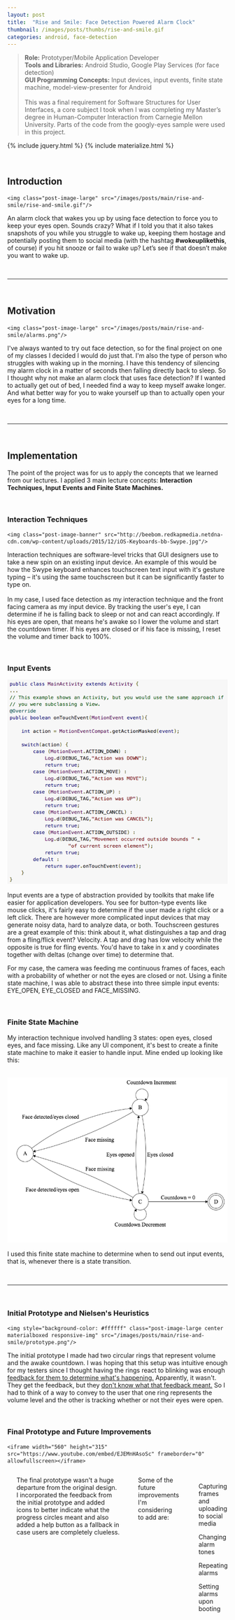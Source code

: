```yaml
---
layout: post
title:  "Rise and Smile: Face Detection Powered Alarm Clock"
thumbnail: /images/posts/thumbs/rise-and-smile.gif
categories: android, face-detection
---
```


> **Role:** Prototyper/Mobile Application Developer <br /> **Tools and Libraries:** Android Studio, Google Play Services (for face detection) <br/> **GUI Programming Concepts:** Input devices, input events, finite state machine, model-view-presenter for Android
<br /> <br/> This was a final requirement for Software Structures for User Interfaces, a core subject I took when I was completing my Master’s degree in Human-Computer Interaction from Carnegie Mellon University. Parts of the code from the googly-eyes sample were used in this project.

{% include jquery.html %}
{% include materialize.html %}

<br />

## Introduction

<div class="row">

  <div class="small-12 medium-4 post-inline-image-container">

    <img class="post-image-large" src="/images/posts/main/rise-and-smile/rise-and-smile.gif"/>

  </div>

  <p class="columns">An alarm clock that wakes you up by using face detection to force you to keep your eyes open. Sounds crazy? What if I told you that it also takes snapshots of you while you struggle to wake up, keeping them hostage and potentially posting them to social media (with the hashtag <strong>#wokeuplikethis</strong>, of course) if you hit snooze or fail to wake up? Let’s see if that doesn’t make you want to wake up.</p>

</div>

<br />

---

<br/>

## Motivation

<div class="row">

  <div class="small-12 medium-4 post-inline-image-container">

    <img class="post-image-large" src="/images/posts/main/rise-and-smile/alarms.png"/>

  </div>

  <p class="columns">I've always wanted to try out face detection, so for the final project on one of my classes I decided I would do just that. I'm also the type of person who struggles with waking up in the morning. I have this tendency of silencing my alarm clock in a matter of seconds then falling directly back to sleep. So I thought why not make an alarm clock that uses face detection? If I wanted to actually get out of bed, I needed find a way to keep myself awake longer. And what better way for you to wake yourself up than to actually open your eyes for a long time.</p>

</div>

<br/>

---

<br/>

## Implementation

The point of the project was for us to apply the concepts that we learned from our lectures. I applied 3 main lecture concepts: **Interaction Techniques, Input Events and Finite State Machines.**

<br/>

### Interaction Techniques

<div class="row">

  <div class="small-12 medium-4 post-inline-image-container">

    <img class="post-image-banner" src="http://beebom.redkapmedia.netdna-cdn.com/wp-content/uploads/2015/12/iOS-Keyboards-bb-Swype.jpg"/>

  </div>

  <p class="columns">Interaction techniques are software-level tricks that GUI designers use to take a new spin on an existing input device. An example of this would be how the Swype keyboard enhances touchscreen text input with it's gesture typing – it's using the same touchscreen but it can be significantly faster to type on.
  <br /> <br />
  In my case, I used face detection as my interaction technique and the front facing camera as my input device. By tracking the user's eye, I can determine if he is falling back to sleep or not and can react accordingly. If his eyes are open, that means he's awake so I lower the volume and start the countdown timer. If his eyes are closed or if his face is missing, I reset the volume and timer back to 100%. </p>

</div>

<br />

### Input Events

<img style="background-color: #ffffff" class="post-image-large center materialboxed responsive-img" src="/images/posts/main/rise-and-smile/gestures.png"/>

Input events are a type of abstraction provided by toolkits that make life easier for application developers. You see for button-type events like mouse clicks, it's fairly easy to determine if the user made a right click or a left click. There are however more complicated input devices that may generate noisy data, hard to analyze data, or both. Touchscreen gestures are a great example of this: think about it, what distinguishes a tap and drag from a fling/flick event? Velocity. A tap and drag has low velocity while the opposite is true for fling events. You'd have to take in x and y coordinates together with deltas (change over time) to determine that.

For my case, the camera was feeding me continuous frames of faces, each with a probability of whether or not the eyes are closed or not. Using a finite state machine, I was able to abstract these into three simple input events: EYE_OPEN, EYE_CLOSED and FACE_MISSING.

<br />

### Finite State Machine

My interaction technique involved handling 3 states: open eyes, closed eyes, and face missing. Like any UI component, it's best to create a finite state machine to make it easier to handle input. Mine ended up looking like this:

<br />

<img style="background-color: #ffffff" class="post-image-large center materialboxed responsive-img" src="/images/posts/main/rise-and-smile/fsm.png"/>

I used this finite state machine to determine when to send out input events, that is, whenever there is a state transition.

<br />

---

<br />

### Initial Prototype and Nielsen's Heuristics

<div class="row">

  <div class="small-12 medium-4 post-inline-image-container">

    <img style="background-color: #ffffff" class="post-image-large center materialboxed responsive-img" src="/images/posts/main/rise-and-smile/prototype.png"/>

  </div>

  <p class="columns">The initial prototype I made had two circular rings that represent volume and the awake countdown. I was hoping that this setup was intuitive enough for my testers since I thought having the rings react to blinking was enough <a href="http://www.mattsoave.com/old/cogs187a/iu_site_eval/1visibility.html">feedback for them to determine what's happening.</a> Apparently, it wasn't. They get the feedback, but they <a href="http://www.mattsoave.com/old/cogs187a/iu_site_eval/2systemreal.html">don't know what that feedback meant.</a> So I had to think of a way to convey to the user that one ring represents the volume level and the other is tracking whether or not their eyes were open.</p>

</div>

<br/>

### Final Prototype and Future Improvements

<div class="row">

  <div class="small-12 video-container">

    <iframe width="560" height="315" src="https://www.youtube.com/embed/EJEMnHAsoSc" frameborder="0" allowfullscreen></iframe>

  </div>

  <div class="columns"> <br/> <p>The final prototype wasn't a huge departure from the original design. I incorporated the feedback from the initial prototype and added icons to better indicate what the progress circles meant and also added a help button as a fallback in case users are completely clueless. </p>
  <br/>
  <p>Some of the future improvements I'm considering to add are:</p>
  <ul style="list-style: none;">
    <li><p>Capturing frames and uploading to social media</p></li>
    <li><p>Changing alarm tones</p></li>
    <li><p>Repeating alarms</p></li>
    <li><p>Setting alarms upon booting</p></li>
  </ul>
  </div>

</div>
